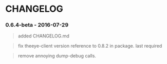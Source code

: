 # CHANGELOG

### 0.6.4-beta - 2016-07-29

> added CHANGELOG.md  

> fix theeye-client version reference to 0.8.2 in package. last required   

> remove annoying dump-debug calls.   



